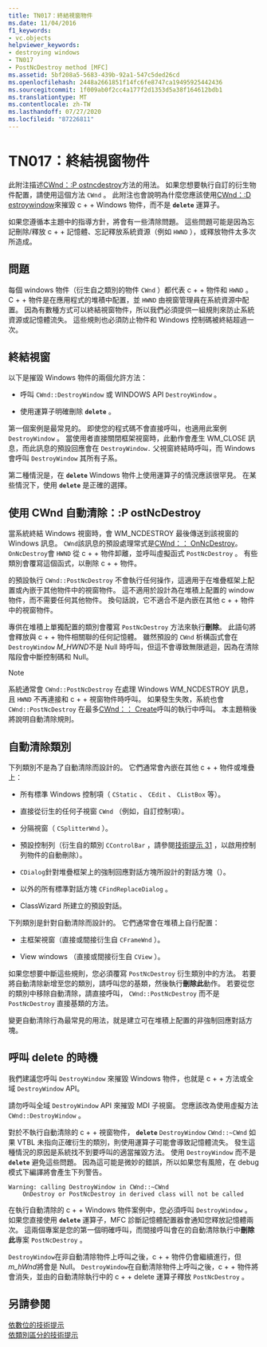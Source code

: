 ```yaml
---
title: TN017：終結視窗物件
ms.date: 11/04/2016
f1_keywords:
- vc.objects
helpviewer_keywords:
- destroying windows
- TN017
- PostNcDestroy method [MFC]
ms.assetid: 5bf208a5-5683-439b-92a1-547c5ded26cd
ms.openlocfilehash: 2448a2661851f14fc6fe8747ca19495925442436
ms.sourcegitcommit: 1f009ab0f2cc4a177f2d1353d5a38f164612bdb1
ms.translationtype: MT
ms.contentlocale: zh-TW
ms.lasthandoff: 07/27/2020
ms.locfileid: "87226811"
---
```

# <a name="tn017-destroying-window-objects"></a>TN017：終結視窗物件

此附注描述[CWnd：:P ostncdestroy](../mfc/reference/cwnd-class.md#postncdestroy)方法的用法。 如果您想要執行自訂的衍生物件配置，請使用這個方法 `CWnd` 。 此附注也會說明為什麼您應該使用[CWnd：:D estroywindow](../mfc/reference/cwnd-class.md#destroywindow)來摧毀 c + + Windows 物件，而不是 **`delete`** 運算子。

如果您遵循本主題中的指導方針，將會有一些清除問題。 這些問題可能是因為忘記刪除/釋放 c + + 記憶體、忘記釋放系統資源（例如 `HWND` ），或釋放物件太多次所造成。

## <a name="the-problem"></a>問題

每個 windows 物件（衍生自之類別的物件 `CWnd` ）都代表 c + + 物件和 `HWND` 。 C + + 物件是在應用程式的堆積中配置，並 `HWND` 由視窗管理員在系統資源中配置。 因為有數種方式可以終結視窗物件，所以我們必須提供一組規則來防止系統資源或記憶體流失。 這些規則也必須防止物件和 Windows 控制碼被終結超過一次。

## <a name="destroying-windows"></a>終結視窗

以下是摧毀 Windows 物件的兩個允許方法：

- 呼叫 `CWnd::DestroyWindow` 或 WINDOWS API `DestroyWindow` 。

- 使用運算子明確刪除 **`delete`** 。

第一個案例是最常見的。 即使您的程式碼不會直接呼叫，也適用此案例 `DestroyWindow` 。 當使用者直接關閉框架視窗時，此動作會產生 WM_CLOSE 訊息，而此訊息的預設回應會在 `DestroyWindow.` 父視窗終結時呼叫，而 Windows 會呼叫 `DestroyWindow` 其所有子系。

第二種情況是，在 **`delete`** Windows 物件上使用運算子的情況應該很罕見。 在某些情況下，使用 **`delete`** 是正確的選擇。

## <a name="auto-cleanup-with-cwndpostncdestroy"></a>使用 CWnd 自動清除：:P ostNcDestroy

當系統終結 Windows 視窗時，會 WM_NCDESTROY 最後傳送到該視窗的 Windows 訊息。 `CWnd`該訊息的預設處理常式是[CWnd：： OnNcDestroy](../mfc/reference/cwnd-class.md#onncdestroy)。 `OnNcDestroy`會 `HWND` 從 c + + 物件卸離，並呼叫虛擬函式 `PostNcDestroy` 。 有些類別會覆寫這個函式，以刪除 c + + 物件。

的預設執行 `CWnd::PostNcDestroy` 不會執行任何操作，這適用于在堆疊框架上配置或內嵌于其他物件中的視窗物件。 這不適用於設計為在堆積上配置的 window 物件，而不需要任何其他物件。 換句話說，它不適合不是內嵌在其他 c + + 物件中的視窗物件。

專供在堆積上單獨配置的類別會覆寫 `PostNcDestroy` 方法來執行**刪除**。 此語句將會釋放與 c + + 物件相關聯的任何記憶體。 雖然預設的 `CWnd` 析構函式會在 `DestroyWindow` *M_HWND*不是 Null 時呼叫，但這不會導致無限遞迴，因為在清除階段會中斷控制碼和 Null。

> [!NOTE]
> 系統通常會 `CWnd::PostNcDestroy` 在處理 Windows WM_NCDESTROY 訊息，且 `HWND` 不再連接和 c + + 視窗物件時呼叫。 如果發生失敗，系統也會 `CWnd::PostNcDestroy` 在最多[CWnd：： Create](../mfc/reference/cwnd-class.md#create)呼叫的執行中呼叫。 本主題稍後將說明自動清除規則。

## <a name="auto-cleanup-classes"></a>自動清除類別

下列類別不是為了自動清除而設計的。 它們通常會內嵌在其他 c + + 物件或堆疊上：

- 所有標準 Windows 控制項（ `CStatic` 、 `CEdit` 、 `CListBox` 等）。

- 直接從衍生的任何子視窗 `CWnd` （例如，自訂控制項）。

- 分隔視窗（ `CSplitterWnd` ）。

- 預設控制列（衍生自的類別 `CControlBar` ，請參閱[技術提示 31](../mfc/tn031-control-bars.md) ，以啟用控制列物件的自動刪除）。

- `CDialog`針對堆疊框架上的強制回應對話方塊所設計的對話方塊（）。

- 以外的所有標準對話方塊 `CFindReplaceDialog` 。

- ClassWizard 所建立的預設對話。

下列類別是針對自動清除而設計的。 它們通常會在堆積上自行配置：

- 主框架視窗（直接或間接衍生自 `CFrameWnd` ）。

- View windows （直接或間接衍生自 `CView` ）。

如果您想要中斷這些規則，您必須覆寫 `PostNcDestroy` 衍生類別中的方法。 若要將自動清除新增至您的類別，請呼叫您的基類，然後執行**刪除此**動作。 若要從您的類別中移除自動清除，請直接呼叫， `CWnd::PostNcDestroy` 而不是 `PostNcDestroy` 直接基類的方法。

變更自動清除行為最常見的用法，就是建立可在堆積上配置的非強制回應對話方塊。

## <a name="when-to-call-delete"></a>呼叫 delete 的時機

我們建議您呼叫 `DestroyWindow` 來摧毀 Windows 物件，也就是 c + + 方法或全域 `DestroyWindow` API。

請勿呼叫全域 `DestroyWindow` API 來摧毀 MDI 子視窗。 您應該改為使用虛擬方法 `CWnd::DestroyWindow` 。

對於不執行自動清除的 c + + 視窗物件， **`delete`** `DestroyWindow` `CWnd::~CWnd` 如果 VTBL 未指向正確衍生的類別，則使用運算子可能會導致記憶體流失。 發生這種情況的原因是系統找不到要呼叫的適當摧毀方法。 使用 `DestroyWindow` 而不是 **`delete`** 避免這些問題。 因為這可能是微妙的錯誤，所以如果您有風險，在 debug 模式下編譯將會產生下列警告。

```
Warning: calling DestroyWindow in CWnd::~CWnd
    OnDestroy or PostNcDestroy in derived class will not be called
```

在執行自動清除的 c + + Windows 物件案例中，您必須呼叫 `DestroyWindow` 。 如果您直接使用 **`delete`** 運算子，MFC 診斷記憶體配置器會通知您釋放記憶體兩次。 這兩個專案是您的第一個明確呼叫，而間接呼叫會在的自動清除執行中**刪除此**專案 `PostNcDestroy` 。

`DestroyWindow`在非自動清除物件上呼叫之後，c + + 物件仍會繼續進行，但*m_hWnd*將會是 Null。 `DestroyWindow`在自動清除物件上呼叫之後，c + + 物件將會消失，並由的自動清除執行中的 c + + delete 運算子釋放 `PostNcDestroy` 。

## <a name="see-also"></a>另請參閱

[依數位的技術提示](../mfc/technical-notes-by-number.md)<br/>
[依類別區分的技術提示](../mfc/technical-notes-by-category.md)
